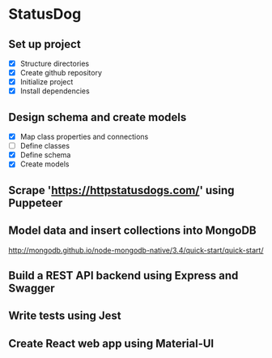 # StatusDog

## Set up project

- [x] Structure directories
- [x] Create github repository
- [x] Initialize project
- [x] Install dependencies

## Design schema and create models

- [x] Map class properties and connections
- [ ] Define classes
- [x] Define schema
- [x] Create models

## Scrape 'https://httpstatusdogs.com/' using Puppeteer

## Model data and insert collections into MongoDB

<http://mongodb.github.io/node-mongodb-native/3.4/quick-start/quick-start/>

## Build a REST API backend using Express and Swagger

## Write tests using Jest

## Create React web app using Material-UI
